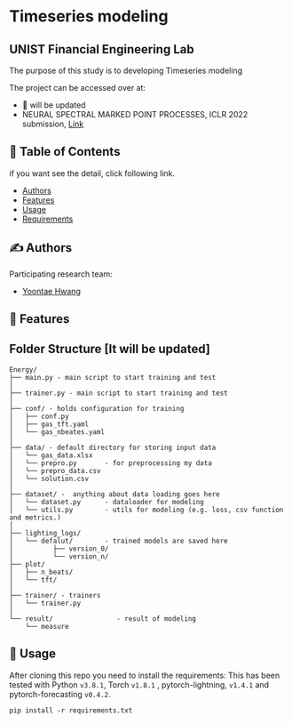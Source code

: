 # Timeseries modeling 
## UNIST Financial Engineering Lab  

The purpose of this study is to developing Timeseries modeling


The project can be accessed over at:
  - 🏁 will be updated 
- NEURAL SPECTRAL MARKED POINT PROCESSES, ICLR 2022 submission, [Link](https://openreview.net/pdf?id=0rcbOaoBXbg)



## 📝 Table of Contents

if you want see the detail, click following link.
- [Authors](#authors)
- [Features](#features)
- [Usage](#usage)
- [Requirements](./requirements.txt) 


## ✍️ Authors <a name = "authors"></a>
Participating research team:
- [Yoontae Hwang](https://www.notion.so/unist-felab/Yoontae-Hwang-9b1c43d6b1924d39a7940764fd0420b7) 

## 🏁 Features <a name = "Features"></a>


## Folder Structure [It will be updated]
  ```
  Energy/
  ├── main.py - main script to start training and test
  │
  ├── trainer.py - main script to start training and test
  │
  ├── conf/ - holds configuration for training
  │   ├── conf.py
  │   ├── gas_tft.yaml
  │   └── gas_nbeates.yaml
  │
  ├── data/ - default directory for storing input data
  │   └── gas_data.xlsx
  │   └── prepro.py       - for preprocessing my data
  │   └── prepro_data.csv
  │   └── solution.csv
  │
  ├── dataset/ -  anything about data loading goes here
  │   └── dataset.py      - dataloader for modeling
  │   └── utils.py        - utils for modeling (e.g. loss, csv function and metrics.)
  │
  ├── lighting_logs/
  │   └── defalut/        - trained models are saved here
  │          ├── version_0/
  │          └── version_n/
  ├── plot/
  │   ├── n_beats/ 
  │   └── tft/ 
  │
  ├── trainer/ - trainers
  │   └── trainer.py
  │
  └── result/                - result of modeling
      └── measure
   ```
  

## 🎈 Usage <a name = "usage"></a> 

After cloning this repo you need to install the requirements:
This has been tested with Python `v3.8.1`, Torch `v1.8.1` , pytorch-lightning, `v1.4.1` and pytorch-forecasting `v0.4.2`.

```shell
pip install -r requirements.txt
```

